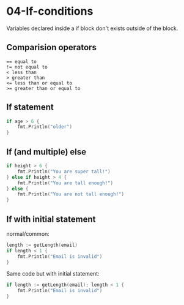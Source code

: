 # 04-If-conditions

Variables declared inside a if block don't exists outside of the block.

## Comparision operators

    == equal to
    != not equal to
    < less than
    > greater than
    <= less than or equal to
    >= greater than or equal to

## If statement

```go
if age > 6 {
    fmt.Println("older")
} 
```

## If  (and multiple) else

```go
if height > 6 {
    fmt.Println("You are super tall!")
} else if height > 4 {
    fmt.Println("You are tall enough!")
} else {
    fmt.Println("You are not tall enough!")
}
```

## If with initial statement

normal/common:

```go
length := getLength(email)
if length < 1 {
    fmt.Println("Email is invalid")
}
```

Same code but with initial statement:

```go
if length := getLength(email); length < 1 {
    fmt.Println("Email is invalid")
}
```



